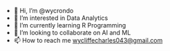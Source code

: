 - 👋 Hi, I’m @wycrondo
- 👀 I’m interested in Data Analytics
- 🌱 I’m currently learning R Programming
- 💞️ I’m looking to collaborate on AI and ML
- 📫 How to reach me wycliffecharles043@gmail.com

<!---
wycrondo/wycrondo is a ✨ special ✨ repository because its `README.md` (this file) appears on your GitHub profile.
You can click the Preview link to take a look at your changes.
--->
